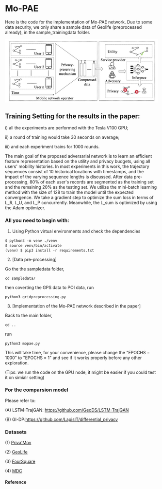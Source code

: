 # Mo-PAE

Here is the code for the implementation of Mo-PAE network.
Due to some data security, we only share a sample data of Geolife (preprocessed already), in the sample_trainingdata folder.

![](scenario.jpg)

## Training Setting for the results in the paper:

i) all the experiments are performed with the Tesla V100 GPU; 

ii) a round of training would take 30 seconds on average; 

iii) and each experiment trains for 1000 rounds.

The main goal of the proposed adversarial network is to learn an efficient feature representation based on the utility and privacy budgets, using all users' mobility histories. In most experiments in this work, the trajectory sequences consist of 10 historical locations with timestamps, and the impact of the varying sequence lengths is discussed.
After data pre-processing, 80\% of each user's records are segmented as the training set and the remaining 20\% as the testing set. We utilize the mini-batch learning method with the size of 128 to train the model until the expected convergence. We take a gradient step to optimize the sum loss in terms of L_R, L_U, and L_P concurrently. Meanwhile, the L_sum is optimized by using the Adam optimizer. 

### All you need to begin with:

1. Using Python virtual environments and check the dependencies

```
$ python3 -m venv ./venv
$ source venv/bin/activate
(venv) $ pip3 install -r requirements.txt
```

2. [Data pre-processing]

Go the the sampledata folder, 
```
cd sampledata/
```
then coverting the GPS data to POI data, run
```
python3 gridpreprocessing.py
```

3. [Implementation of the Mo-PAE network described in the paper] 

Back to the main folder, 
```
cd ..
```

run 

```
python3 mopae.py
```
This will take time, for your convenience, please change the "EPOCHS = 1000" to "EPOCHS = 1" and see if it works properly before any other exploration.

(Tips: we run the code on the GPU node, it might be easier if you could test it on simialr setting)


### For the comparsion model

Please refer to:

(A) LSTM-TrajGAN: https://github.com/GeoDS/LSTM-TrajGAN

(B) GI-DP:https://github.com/LapisIT/differential_privacy

### Datasets

(1) [Priva'Mov](https://projet.liris.cnrs.fr/privamov/project/)

(2) [GeoLife](https://www.microsoft.com/en-us/research/publication/geolife-gps-trajectory-dataset-user-guide/)

(3) [FourSquare](https://sites.google.com/site/yangdingqi/home/foursquare-dataset)

(4) [MDC](https://www.idiap.ch/project/mdc/front-page)


#### Reference





